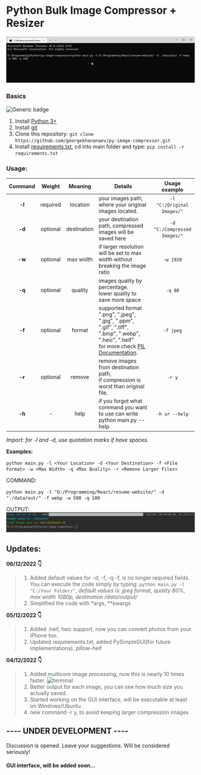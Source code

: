 # Python Bulk Image Compressor + Resizer
![animation](https://github.com/georgekhananaev/py-image-compressor/blob/main/screenshots/animation.gif?raw=true)


### Basics
![Generic badge](https://img.shields.io/badge/Python_3.11-Supported-green.svg)

1. Install [Python 3+](https://www.python.org/downloads/)
2. Install [git](https://github.com/georgekhananaev/py-image-compressor)
3. Clone this repository: ```git clone https://github.com/georgekhananaev/py-image-compressor.git```
4. Install [requirements.txt](https://note.nkmk.me/en/python-pip-install-requirements/), cd into main folder and type: ```pip install -r requirements.txt```

### Usage:


| Command |  Weight  |   Meaning   | Details                                                                                                                                                                                                                 |        Usage example         |
|:-------:|:--------:|:-----------:|-------------------------------------------------------------------------------------------------------------------------------------------------------------------------------------------------------------------------|:----------------------------:|
| **-l**  | required |  location   | your images path, where your original images located.                                                                                                                                                                   |  `-l "C:/Original Images/"`  |
| **-d**  | optional | destination | your destination path, compressed images will be saved here                                                                                                                                                             | `-d "C:/Compressed Images/"` |
| **-w**  | optional |  max width  | if larger resolution will be set to max width without breaking the image ratio                                                                                                                                          |          `-w 1920`           |
| **-q**  | optional |   quality   | images quality by percentage.<br/>lower quality to save more space                                                                                                                                                      |           `-q 80`            |
| **-f**  | optional |   format    | supported format ".png", ".jpeg", ".jpg", ".ppm", ".gif", ".tiff", ".bmp", ".webp", ".heic", ".heif" <br/>for more check [PIL Documentation](https://pillow.readthedocs.io/en/stable/handbook/image-file-formats.html). |          `-f jpeg`           |
| **-r**  | optional |   remove    | remove images from destination path, <br/>if compression is worst than original file.                                                                                                                                   |            `-r y`            |
| **-h**  |    -     |    help     | if you forgot what command you want to use can write python main.py --help                                                                                                                                              |        `-h or --help`        |


_Import: for -l and -d, use quotation marks if have spaces._

**Examples:**

```
python main.py -l <Your Location> -d <Your Destination> -f <File Format> -w <Max Width> -q <Max Quality> -r <Remove Larger Files>
```


COMMAND:

```
python main.py -l "D:/Programming/React/resume-website/" -d "./data/out/" -f webp -w 500 -q 100
```

OUTPUT:
![terminal](https://github.com/georgekhananaev/py-image-compressor/blob/main/screenshots/screenshot.jpg?raw=true)

## Updates:
**06/12/2022 👇️**
> 1. Added default values for -d, -f, -q -f, is no longer required fields. You can execute the code simply by typing: `python main.py -l "C:/Your Folder/"`, _default values is: jpeg format, quality 80%, max width 1080p, destination /data/output/_
> 2. Simplified the code with *args, **kwargs

**05/12/2022 👇️**
> 1. Added .heif, heic support, now you can convert photos from your iPhone too.
> 2. Updated requirements.txt, added PySimpleGUI(for future implementations), pillow-heif

**04/12/2022 👇️**
> 1. Added multicore image processing, now this is nearly 10 times faster.
> ![terminal](https://github.com/georgekhananaev/py-image-compressor/blob/main/screenshots/multicore.gif?raw=true)
> 2. Better output for each image, you can see how much size you actually saved.
> 3. Started working on the GUI interface, will be executable at least on Windows/Ubuntu.
> 4. new command -r y, to avoid keeping larger compression images


## ---- UNDER DEVELOPMENT ----

Discussion is opened. Leave your suggestions. Will be considered seriously!
#### GUI interface, will be added soon...

